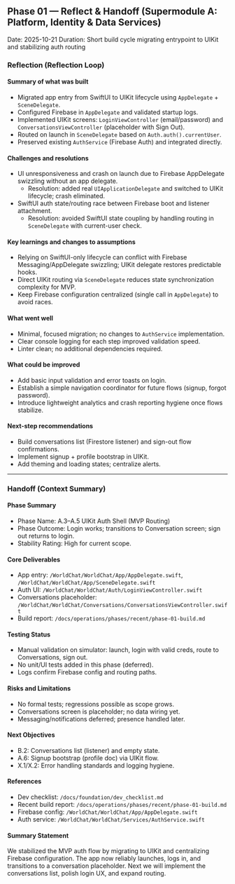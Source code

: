 ## Phase 01 — Reflect & Handoff (Supermodule A: Platform, Identity & Data Services)

Date: 2025-10-21
Duration: Short build cycle migrating entrypoint to UIKit and stabilizing auth routing

### Reflection (Reflection Loop)

#### Summary of what was built
- Migrated app entry from SwiftUI to UIKit lifecycle using `AppDelegate` + `SceneDelegate`.
- Configured Firebase in `AppDelegate` and validated startup logs.
- Implemented UIKit screens: `LoginViewController` (email/password) and `ConversationsViewController` (placeholder with Sign Out).
- Routed on launch in `SceneDelegate` based on `Auth.auth().currentUser`.
- Preserved existing `AuthService` (Firebase Auth) and integrated directly.

#### Challenges and resolutions
- UI unresponsiveness and crash on launch due to Firebase AppDelegate swizzling without an app delegate.
  - Resolution: added real `UIApplicationDelegate` and switched to UIKit lifecycle; crash eliminated.
- SwiftUI auth state/routing race between Firebase boot and listener attachment.
  - Resolution: avoided SwiftUI state coupling by handling routing in `SceneDelegate` with current-user check.

#### Key learnings and changes to assumptions
- Relying on SwiftUI-only lifecycle can conflict with Firebase Messaging/AppDelegate swizzling; UIKit delegate restores predictable hooks.
- Direct UIKit routing via `SceneDelegate` reduces state synchronization complexity for MVP.
- Keep Firebase configuration centralized (single call in `AppDelegate`) to avoid races.

#### What went well
- Minimal, focused migration; no changes to `AuthService` implementation.
- Clear console logging for each step improved validation speed.
- Linter clean; no additional dependencies required.

#### What could be improved
- Add basic input validation and error toasts on login.
- Establish a simple navigation coordinator for future flows (signup, forgot password).
- Introduce lightweight analytics and crash reporting hygiene once flows stabilize.

#### Next-step recommendations
- Build conversations list (Firestore listener) and sign-out flow confirmations.
- Implement signup + profile bootstrap in UIKit.
- Add theming and loading states; centralize alerts.

---

### Handoff (Context Summary)

#### Phase Summary
- Phase Name: A.3–A.5 UIKit Auth Shell (MVP Routing)
- Phase Outcome: Login works; transitions to Conversation screen; sign out returns to login.
- Stability Rating: High for current scope.

#### Core Deliverables
- App entry: `/WorldChat/WorldChat/App/AppDelegate.swift`, `/WorldChat/WorldChat/App/SceneDelegate.swift`
- Auth UI: `/WorldChat/WorldChat/Auth/LoginViewController.swift`
- Conversations placeholder: `/WorldChat/WorldChat/Conversations/ConversationsViewController.swift`
- Build report: `/docs/operations/phases/recent/phase-01-build.md`

#### Testing Status
- Manual validation on simulator: launch, login with valid creds, route to Conversations, sign out.
- No unit/UI tests added in this phase (deferred).
- Logs confirm Firebase config and routing paths.

#### Risks and Limitations
- No formal tests; regressions possible as scope grows.
- Conversations screen is placeholder; no data wiring yet.
- Messaging/notifications deferred; presence handled later.

#### Next Objectives
- B.2: Conversations list (listener) and empty state.
- A.6: Signup bootstrap (profile doc) via UIKit flow.
- X.1/X.2: Error handling standards and logging hygiene.

#### References
- Dev checklist: `/docs/foundation/dev_checklist.md`
- Recent build report: `/docs/operations/phases/recent/phase-01-build.md`
- Firebase config: `/WorldChat/WorldChat/App/AppDelegate.swift`
- Auth service: `/WorldChat/WorldChat/Services/AuthService.swift`

#### Summary Statement
We stabilized the MVP auth flow by migrating to UIKit and centralizing Firebase configuration. The app now reliably launches, logs in, and transitions to a conversation placeholder. Next we will implement the conversations list, polish login UX, and expand routing.


